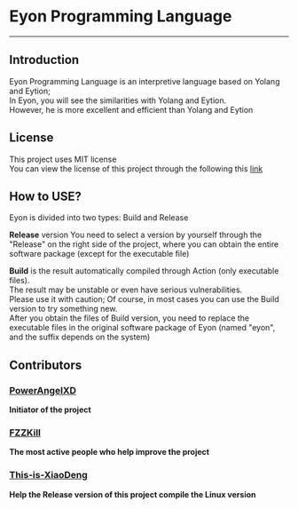 # Eyon Programming Language

---

## Introduction
Eyon Programming Language is an interpretive language based on Yolang and Eytion;  
In Eyon, you will see the similarities with Yolang and Eytion.  
However, he is more excellent and efficient than Yolang and Eytion

## License
This project uses MIT license  
You can view the license of this project through the following this [link](LICENSE)

## How to USE?
Eyon is divided into two types: Build and Release  

**Release** version You need to select a version by yourself through the "Release" on the right side of the project, where you can obtain the entire software package (except for the executable file)  

**Build** is the result automatically compiled through Action (only executable files).  
The result may be unstable or even have serious vulnerabilities.  
Please use it with caution; 
Of course, in most cases you can use the Build version to try something new.  
After you obtain the files of Build version, you need to replace the executable files in the original software package of Eyon (named "eyon", and the suffix depends on the system)

## Contributors
### [**PowerAngelXD**](https://github.com/PowerAngelXD)  
**Initiator of the project**  
### [**FZZKill**](https://github.com/FZZkill)  
**The most active people who help improve the project**
### [**This-is-XiaoDeng**](https://github.com/This-is-XiaoDeng) 
**Help the Release version of this project compile the Linux version**